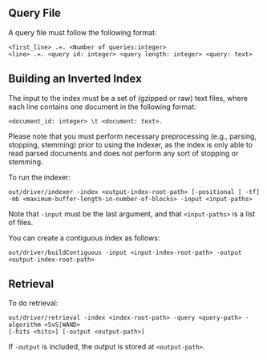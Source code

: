 Query File
------------

A query file must follow the following format:

	<first_line> .=. <Number of queries:integer>
	<line> .=. <query id: integer> <query length: integer> <query: text>

Building an Inverted Index
--------------

The input to the index must be a set of (gzipped or raw) text files, where each line contains one document in the following format:

	<document_id: integer> \t <document: text>.

Please note that you must perform necessary preprocessing (e.g., parsing, stopping, stemming) prior to using the indexer, as the index is only able to read parsed documents and does not perform any sort of stopping or stemming.

To run the indexer:

	out/driver/indexer -index <output-index-root-path> [-positional | -tf]
	-mb <maximum-buffer-length-in-number-of-blocks> -input <input-paths>

Note that `-input` must be the last argument, and that `<input-paths>` is a list of files.

You can create a contiguous index as follows:

	out/driver/buildContiguous -input <input-index-root-path> -output <output-index-root-path>

Retrieval
----------------------

To do retrieval:

	out/driver/retrieval -index <index-root-path> -query <query-path> -algorithm <SvS|WAND>
	[-hits <hits>] [-output <output-path>]

If `-output` is included, the output is stored at `<output-path>`.